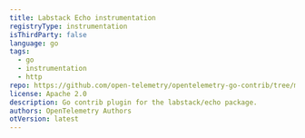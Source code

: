 ```yaml
---
title: Labstack Echo instrumentation
registryType: instrumentation
isThirdParty: false
language: go
tags:
  - go
  - instrumentation
  - http
repo: https://github.com/open-telemetry/opentelemetry-go-contrib/tree/main/instrumentation/github.com/labstack/echo
license: Apache 2.0
description: Go contrib plugin for the labstack/echo package.
authors: OpenTelemetry Authors
otVersion: latest
---
```

